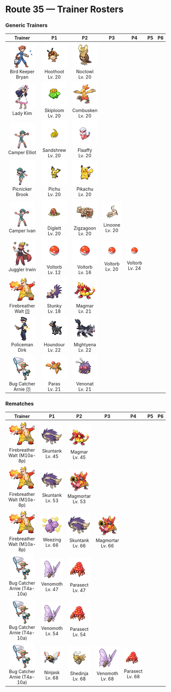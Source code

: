 # Route 35 — Trainer Rosters

### Generic Trainers

| Trainer | P1 | P2 | P3 | P4 | P5 | P6 |
|:-------:|:--:|:--:|:--:|:--:|:--:|:--:|
| ![Bird Keeper Bryan](../../assets/trainers/bird_keeper.png "Bird Keeper Bryan")<br>Bird Keeper Bryan | ![Hoothoot](../../assets/sprites/hoothoot/front.gif "Hoothoot")<br>Hoothoot<br>Lv. 20 | ![Noctowl](../../assets/sprites/noctowl/front.gif "Noctowl")<br>Noctowl<br>Lv. 20 |
| ![Lady Kim](../../assets/trainers/lady.png "Lady Kim")<br>Lady Kim | ![Skiploom](../../assets/sprites/skiploom/front.gif "Skiploom")<br>Skiploom<br>Lv. 20 | ![Combusken](../../assets/sprites/combusken/front.gif "Combusken")<br>Combusken<br>Lv. 20 |
| ![Camper Elliot](../../assets/trainers/camper.png "Camper Elliot")<br>Camper Elliot | ![Sandshrew](../../assets/sprites/sandshrew/front.gif "Sandshrew")<br>Sandshrew<br>Lv. 20 | ![Flaaffy](../../assets/sprites/flaaffy/front.gif "Flaaffy")<br>Flaaffy<br>Lv. 20 |
| ![Picnicker Brook](../../assets/trainers/picnicker.png "Picnicker Brook")<br>Picnicker Brook | ![Pichu](../../assets/sprites/pichu/front.gif "Pichu")<br>Pichu<br>Lv. 20 | ![Pikachu](../../assets/sprites/pikachu/front.gif "Pikachu")<br>Pikachu<br>Lv. 20 |
| ![Camper Ivan](../../assets/trainers/camper.png "Camper Ivan")<br>Camper Ivan | ![Diglett](../../assets/sprites/diglett/front.gif "Diglett")<br>Diglett<br>Lv. 20 | ![Zigzagoon](../../assets/sprites/zigzagoon/front.gif "Zigzagoon")<br>Zigzagoon<br>Lv. 20 | ![Linoone](../../assets/sprites/linoone/front.gif "Linoone")<br>Linoone<br>Lv. 20 |
| ![Juggler Irwin](../../assets/trainers/juggler.png "Juggler Irwin")<br>Juggler Irwin | ![Voltorb](../../assets/sprites/voltorb/front.gif "Voltorb")<br>Voltorb<br>Lv. 12 | ![Voltorb](../../assets/sprites/voltorb/front.gif "Voltorb")<br>Voltorb<br>Lv. 16 | ![Voltorb](../../assets/sprites/voltorb/front.gif "Voltorb")<br>Voltorb<br>Lv. 20 | ![Voltorb](../../assets/sprites/voltorb/front.gif "Voltorb")<br>Voltorb<br>Lv. 24 |
| ![Firebreather Walt (!)](../../assets/trainers/firebreather.png "Firebreather Walt (!)")<br>Firebreather Walt [(!)](#rematches) | ![Stunky](../../assets/sprites/stunky/front.gif "Stunky")<br>Stunky<br>Lv. 18 | ![Magmar](../../assets/sprites/magmar/front.gif "Magmar")<br>Magmar<br>Lv. 21 |
| ![Policeman Dirk](../../assets/trainers/policeman.png "Policeman Dirk")<br>Policeman Dirk | ![Houndour](../../assets/sprites/houndour/front.gif "Houndour")<br>Houndour<br>Lv. 22 | ![Mightyena](../../assets/sprites/mightyena/front.gif "Mightyena")<br>Mightyena<br>Lv. 22 |
| ![Bug Catcher Arnie (!)](../../assets/trainers/bug_catcher.png "Bug Catcher Arnie (!)")<br>Bug Catcher Arnie [(!)](#rematches) | ![Paras](../../assets/sprites/paras/front.gif "Paras")<br>Paras<br>Lv. 21 | ![Venonat](../../assets/sprites/venonat/front.gif "Venonat")<br>Venonat<br>Lv. 21 |


### Rematches

| Trainer | P1 | P2 | P3 | P4 | P5 | P6 |
|:-------:|:--:|:--:|:--:|:--:|:--:|:--:|
| ![Firebreather Walt (M10a-8p)](../../assets/trainers/firebreather.png "Firebreather Walt (M10a-8p)")<br>Firebreather Walt (M10a-8p) | ![Skuntank](../../assets/sprites/skuntank/front.gif "Skuntank")<br>Skuntank<br>Lv. 45 | ![Magmar](../../assets/sprites/magmar/front.gif "Magmar")<br>Magmar<br>Lv. 45 |
| ![Firebreather Walt (M10a-8p)](../../assets/trainers/firebreather.png "Firebreather Walt (M10a-8p)")<br>Firebreather Walt (M10a-8p) | ![Skuntank](../../assets/sprites/skuntank/front.gif "Skuntank")<br>Skuntank<br>Lv. 53 | ![Magmortar](../../assets/sprites/magmortar/front.gif "Magmortar")<br>Magmortar<br>Lv. 53 |
| ![Firebreather Walt (M10a-8p)](../../assets/trainers/firebreather.png "Firebreather Walt (M10a-8p)")<br>Firebreather Walt (M10a-8p) | ![Weezing](../../assets/sprites/weezing/front.gif "Weezing")<br>Weezing<br>Lv. 66 | ![Skuntank](../../assets/sprites/skuntank/front.gif "Skuntank")<br>Skuntank<br>Lv. 66 | ![Magmortar](../../assets/sprites/magmortar/front.gif "Magmortar")<br>Magmortar<br>Lv. 66 |
| ![Bug Catcher Arnie (T4a-10a)](../../assets/trainers/bug_catcher.png "Bug Catcher Arnie (T4a-10a)")<br>Bug Catcher Arnie (T4a-10a) | ![Venomoth](../../assets/sprites/venomoth/front.gif "Venomoth")<br>Venomoth<br>Lv. 47 | ![Parasect](../../assets/sprites/parasect/front.gif "Parasect")<br>Parasect<br>Lv. 47 |
| ![Bug Catcher Arnie (T4a-10a)](../../assets/trainers/bug_catcher.png "Bug Catcher Arnie (T4a-10a)")<br>Bug Catcher Arnie (T4a-10a) | ![Venomoth](../../assets/sprites/venomoth/front.gif "Venomoth")<br>Venomoth<br>Lv. 54 | ![Parasect](../../assets/sprites/parasect/front.gif "Parasect")<br>Parasect<br>Lv. 54 |
| ![Bug Catcher Arnie (T4a-10a)](../../assets/trainers/bug_catcher.png "Bug Catcher Arnie (T4a-10a)")<br>Bug Catcher Arnie (T4a-10a) | ![Ninjask](../../assets/sprites/ninjask/front.gif "Ninjask")<br>Ninjask<br>Lv. 68 | ![Shedinja](../../assets/sprites/shedinja/front.gif "Shedinja")<br>Shedinja<br>Lv. 68 | ![Venomoth](../../assets/sprites/venomoth/front.gif "Venomoth")<br>Venomoth<br>Lv. 68 | ![Parasect](../../assets/sprites/parasect/front.gif "Parasect")<br>Parasect<br>Lv. 68 |

